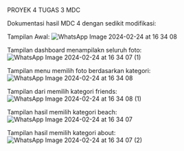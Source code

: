 PROYEK 4 TUGAS 3 MDC

Dokumentasi hasil MDC 4 dengan sedikit modifikasi:

Tampilan Awal:
![WhatsApp Image 2024-02-24 at 16 34 08](https://github.com/lindasantika08/proyek4mobiletugas3/assets/123919343/a568a2a2-9c84-4a2c-b87f-42d5d79682b4)

Tampilan dashboard menampilakn seluruh foto:
![WhatsApp Image 2024-02-24 at 16 34 07 (1)](https://github.com/lindasantika08/proyek4mobiletugas3/assets/123919343/50e6e81a-4dda-4532-89cb-801b37545594)

Tampilan menu memilih foto berdasarkan kategori:
![WhatsApp Image 2024-02-24 at 16 34 08](https://github.com/lindasantika08/proyek4mobiletugas3/assets/123919343/1a6b48f9-f75d-462d-9ccb-db262a17cdd8)

Tampilan dari memilih kategori friends:
![WhatsApp Image 2024-02-24 at 16 34 08 (1)](https://github.com/lindasantika08/proyek4mobiletugas3/assets/123919343/2f881817-c498-4e9d-bea6-6a256d4d826f)

Tampilan hasil memilih kategori beach:
![WhatsApp Image 2024-02-24 at 16 34 07](https://github.com/lindasantika08/proyek4mobiletugas3/assets/123919343/c9980c7e-deb5-4f8e-9eb7-81f4eec9f8e0)

Tampilan hasil memilih kategori about:
![WhatsApp Image 2024-02-24 at 16 34 07 (2)](https://github.com/lindasantika08/proyek4mobiletugas3/assets/123919343/a2ed813d-0f2f-4170-979d-33f945f593b0)

